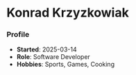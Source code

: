 # Konrad Krzyzkowiak

### Profile
- **Started**: 2025-03-14
- **Role**: Software Developer
- **Hobbies**: Sports, Games, Cooking